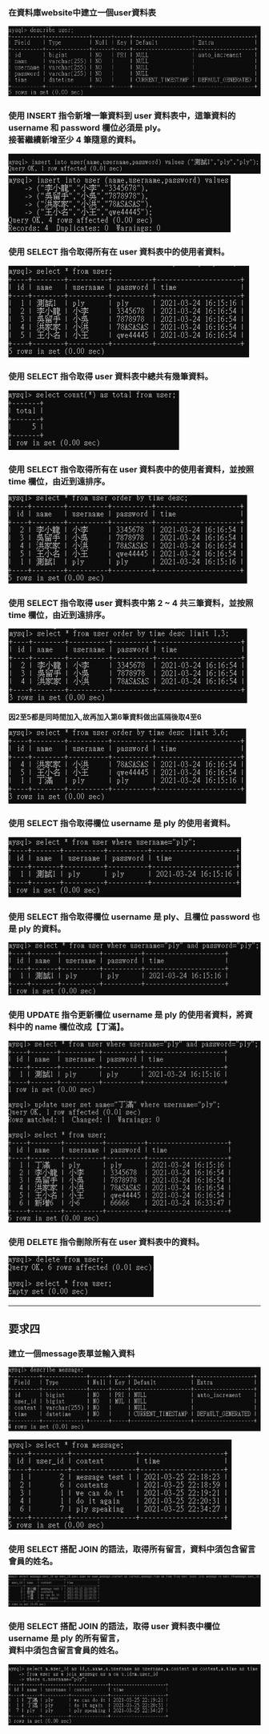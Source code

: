 ### 在資料庫website中建立一個user資料表

![](https://github.com/PaiKai-Lee/week5_MySQL/blob/master/Requirement%203/user.PNG "user資料表")

### 使用 INSERT 指令新增一筆資料到 user 資料表中，這筆資料的 username 和 password 欄位必須是 ply。<br>接著繼續新增至少 4 筆隨意的資料。

![](https://github.com/PaiKai-Lee/week5_MySQL/blob/master/Requirement%203/insert.PNG)
![](https://github.com/PaiKai-Lee/week5_MySQL/blob/master/Requirement%203/insert2.PNG)

### 使用 SELECT 指令取得所有在 user 資料表中的使用者資料。

![](https://github.com/PaiKai-Lee/week5_MySQL/blob/master/Requirement%203/select.PNG)

### 使用 SELECT 指令取得 user 資料表中總共有幾筆資料。

![](https://github.com/PaiKai-Lee/week5_MySQL/blob/master/Requirement%203/select_total.PNG)

### 使用 SELECT 指令取得所有在 user 資料表中的使用者資料，並按照 time 欄位，由近到遠排序。

![](https://github.com/PaiKai-Lee/week5_MySQL/blob/master/Requirement%203/selectOrderby.PNG)

### 使用 SELECT 指令取得 user 資料表中第 2 ~ 4 共三筆資料，並按照 time 欄位，由近到遠排序。<br>

![](https://github.com/PaiKai-Lee/week5_MySQL/blob/master/Requirement%203/limit.PNG)

**因2至5都是同時間加入,故再加入第6筆資料做出區隔後取4至6**

![](https://github.com/PaiKai-Lee/week5_MySQL/blob/master/Requirement%203/limit2.PNG)

### 使用 SELECT 指令取得欄位 username 是 ply 的使用者資料。

![](https://github.com/PaiKai-Lee/week5_MySQL/blob/master/Requirement%203/ply.PNG)

### 使用 SELECT 指令取得欄位 username 是 ply、且欄位 password 也是 ply 的資料。

![](https://github.com/PaiKai-Lee/week5_MySQL/blob/master/Requirement%203/ply2.PNG)

### 使用 UPDATE 指令更新欄位 username 是 ply 的使用者資料，將資料中的 name 欄位改成【丁滿】。

![](https://github.com/PaiKai-Lee/week5_MySQL/blob/master/Requirement%203/din.PNG)

### 使用 DELETE 指令刪除所有在 user 資料表中的資料。

![](https://github.com/PaiKai-Lee/week5_MySQL/blob/master/Requirement%203/delete.PNG)

---

## 要求四


### 建立一個message表單並輸入資料

![](https://github.com/PaiKai-Lee/week5_MySQL/blob/master/Requirement%203/mtable.PNG)

![](https://github.com/PaiKai-Lee/week5_MySQL/blob/master/Requirement%203/message.PNG)

### 使用 SELECT 搭配 JOIN 的語法，取得所有留言，資料中須包含留言會員的姓名。

![](https://github.com/PaiKai-Lee/week5_MySQL/blob/master/Requirement%203/4-1.PNG)

### 使用 SELECT 搭配 JOIN 的語法，取得 user 資料表中欄位 username 是 ply 的所有留言，<br>資料中須包含留言會員的姓名。

![](https://github.com/PaiKai-Lee/week5_MySQL/blob/master/Requirement%203/4-2.PNG)
